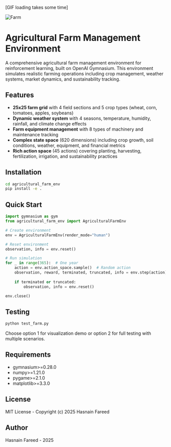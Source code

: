 [GIF loading takes some time]


![Farm](https://github.com/user-attachments/assets/faebbc91-e3d0-4488-b8c1-ec794a8ca9eb)



# Agricultural Farm Management Environment

A comprehensive agricultural farm management environment for reinforcement learning, built on OpenAI Gymnasium. This environment simulates realistic farming operations including crop management, weather systems, market dynamics, and sustainability tracking.

## Features

- **25x25 farm grid** with 4 field sections and 5 crop types (wheat, corn, tomatoes, apples, soybeans)
- **Dynamic weather system** with 4 seasons, temperature, humidity, rainfall, and climate change effects
- **Farm equipment management** with 8 types of machinery and maintenance tracking
- **Complex state space** (620 dimensions) including crop growth, soil conditions, weather, equipment, and financial metrics
- **Rich action space** (45 actions) covering planting, harvesting, fertilization, irrigation, and sustainability practices

## Installation

```bash
cd agricultural_farm_env
pip install -e .
```

## Quick Start

```python
import gymnasium as gym
from agricultural_farm_env import AgriculturalFarmEnv

# Create environment
env = AgriculturalFarmEnv(render_mode="human")

# Reset environment
observation, info = env.reset()

# Run simulation
for _ in range(365):  # One year
    action = env.action_space.sample()  # Random action
    observation, reward, terminated, truncated, info = env.step(action)
    
    if terminated or truncated:
        observation, info = env.reset()

env.close()
```

## Testing

```bash
python test_farm.py
```

Choose option 1 for visualization demo or option 2 for full testing with multiple scenarios.

## Requirements

- gymnasium>=0.28.0
- numpy>=1.21.0
- pygame>=2.1.0
- matplotlib>=3.3.0

## License

MIT License - Copyright (c) 2025 Hasnain Fareed

## Author

Hasnain Fareed - 2025
